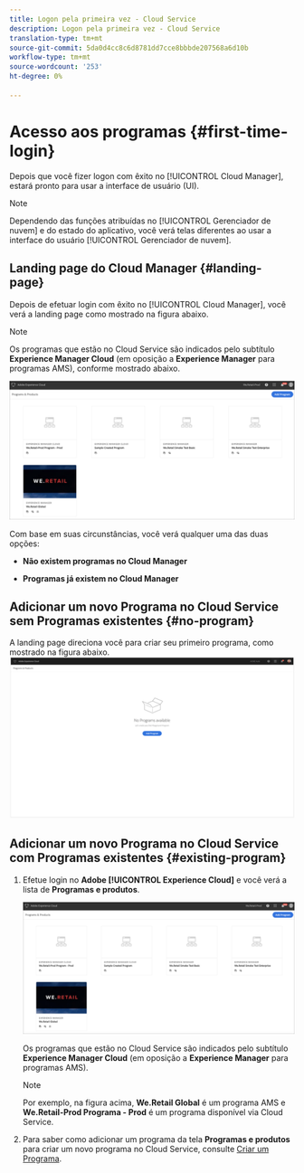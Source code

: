 ```yaml
---
title: Logon pela primeira vez - Cloud Service
description: Logon pela primeira vez - Cloud Service
translation-type: tm+mt
source-git-commit: 5da0d4cc8c6d8781dd7cce8bbbde207568a6d10b
workflow-type: tm+mt
source-wordcount: '253'
ht-degree: 0%

---
```



# Acesso aos programas {#first-time-login}

Depois que você fizer logon com êxito no [!UICONTROL Cloud Manager], estará pronto para usar a interface de usuário (UI).

>[!NOTE]
>
>Dependendo das funções atribuídas no [!UICONTROL Gerenciador de nuvem] e do estado do aplicativo, você verá telas diferentes ao usar a interface do usuário [!UICONTROL Gerenciador de nuvem].

## Landing page do Cloud Manager {#landing-page}

Depois de efetuar login com êxito no [!UICONTROL Cloud Manager], você verá a landing page como mostrado na figura abaixo.

>[!NOTE]
>
>Os programas que estão no Cloud Service são indicados pelo subtítulo **Experience Manager Cloud** (em oposição a **Experience Manager** para programas AMS), conforme mostrado abaixo.

![](assets/first_timelogin1.png)


Com base em suas circunstâncias, você verá qualquer uma das duas opções:

* **Não existem programas no Cloud Manager**

* **Programas já existem no Cloud Manager**

## Adicionar um novo Programa no Cloud Service sem Programas existentes {#no-program}


A landing page direciona você para criar seu primeiro programa, como mostrado na figura abaixo.
![](assets/first_timelogin0.png)


## Adicionar um novo Programa no Cloud Service com Programas existentes {#existing-program}


1. Efetue login no **Adobe [!UICONTROL Experience Cloud]** e você verá a lista de **Programas e produtos**.

   ![](assets/first_timelogin1.png)

   Os programas que estão no Cloud Service são indicados pelo subtítulo **Experience Manager Cloud** (em oposição a **Experience Manager** para programas AMS).

   >[!NOTE]
   >Por exemplo, na figura acima, **We.Retail Global** é um programa AMS e **We.Retail-Prod Programa - Prod** é um programa disponível via Cloud Service.

1. Para saber como adicionar um programa da tela **Programas e produtos** para criar um novo programa no Cloud Service, consulte [Criar um Programa](/help/onboarding/getting-access-to-aem-in-cloud/creating-a-program.md).



